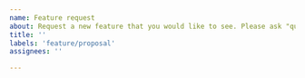 ```yaml
---
name: Feature request
about: Request a new feature that you would like to see. Please ask "questions" in the "Discussions" tab instead!
title: ''
labels: 'feature/proposal'
assignees: ''

---
```


<!--
Thank you for requesting a feature! Please note that we have limited resources and won't be able to
implement everything that we (or you) would like.

One of the following will happen to feature requests:

  * We will "accept" it and someone will start working on it for the next release.
  * We will convert it to a discussion where it can be discussed further and might be picked up in the future. We will
    close the issue for now as no-one can work on it immediately. You are welcome to contribute patches yourself,
    see the [contributor guide](https://github.com/biocpp/biocpp/wiki/Contributing).
  * The feature request is invalid and will be closed.
-->
